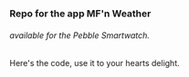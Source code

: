 ### Repo for the app MF'n Weather
###### available for the Pebble Smartwatch. 

Here's the code, use it to your hearts delight.